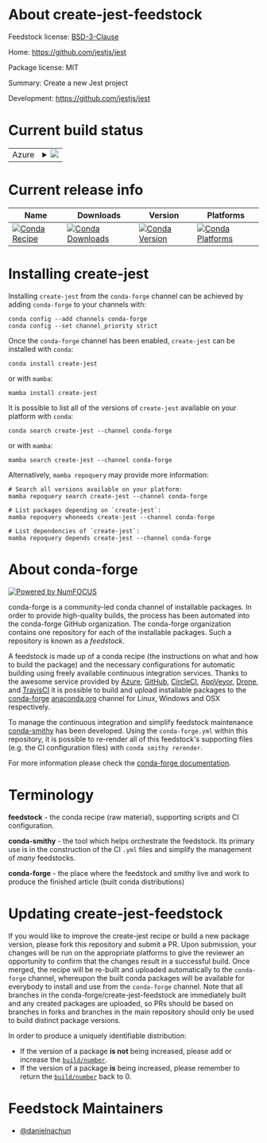 About create-jest-feedstock
===========================

Feedstock license: [BSD-3-Clause](https://github.com/conda-forge/create-jest-feedstock/blob/main/LICENSE.txt)

Home: https://github.com/jestjs/jest

Package license: MIT

Summary: Create a new Jest project

Development: https://github.com/jestjs/jest

Current build status
====================


<table>
    
  <tr>
    <td>Azure</td>
    <td>
      <details>
        <summary>
          <a href="https://dev.azure.com/conda-forge/feedstock-builds/_build/latest?definitionId=24271&branchName=main">
            <img src="https://dev.azure.com/conda-forge/feedstock-builds/_apis/build/status/create-jest-feedstock?branchName=main">
          </a>
        </summary>
        <table>
          <thead><tr><th>Variant</th><th>Status</th></tr></thead>
          <tbody><tr>
              <td>linux_64_nodejs20</td>
              <td>
                <a href="https://dev.azure.com/conda-forge/feedstock-builds/_build/latest?definitionId=24271&branchName=main">
                  <img src="https://dev.azure.com/conda-forge/feedstock-builds/_apis/build/status/create-jest-feedstock?branchName=main&jobName=linux&configuration=linux%20linux_64_nodejs20" alt="variant">
                </a>
              </td>
            </tr><tr>
              <td>linux_64_nodejs22</td>
              <td>
                <a href="https://dev.azure.com/conda-forge/feedstock-builds/_build/latest?definitionId=24271&branchName=main">
                  <img src="https://dev.azure.com/conda-forge/feedstock-builds/_apis/build/status/create-jest-feedstock?branchName=main&jobName=linux&configuration=linux%20linux_64_nodejs22" alt="variant">
                </a>
              </td>
            </tr><tr>
              <td>osx_64_nodejs20</td>
              <td>
                <a href="https://dev.azure.com/conda-forge/feedstock-builds/_build/latest?definitionId=24271&branchName=main">
                  <img src="https://dev.azure.com/conda-forge/feedstock-builds/_apis/build/status/create-jest-feedstock?branchName=main&jobName=osx&configuration=osx%20osx_64_nodejs20" alt="variant">
                </a>
              </td>
            </tr><tr>
              <td>osx_64_nodejs22</td>
              <td>
                <a href="https://dev.azure.com/conda-forge/feedstock-builds/_build/latest?definitionId=24271&branchName=main">
                  <img src="https://dev.azure.com/conda-forge/feedstock-builds/_apis/build/status/create-jest-feedstock?branchName=main&jobName=osx&configuration=osx%20osx_64_nodejs22" alt="variant">
                </a>
              </td>
            </tr><tr>
              <td>win_64_nodejs20</td>
              <td>
                <a href="https://dev.azure.com/conda-forge/feedstock-builds/_build/latest?definitionId=24271&branchName=main">
                  <img src="https://dev.azure.com/conda-forge/feedstock-builds/_apis/build/status/create-jest-feedstock?branchName=main&jobName=win&configuration=win%20win_64_nodejs20" alt="variant">
                </a>
              </td>
            </tr><tr>
              <td>win_64_nodejs22</td>
              <td>
                <a href="https://dev.azure.com/conda-forge/feedstock-builds/_build/latest?definitionId=24271&branchName=main">
                  <img src="https://dev.azure.com/conda-forge/feedstock-builds/_apis/build/status/create-jest-feedstock?branchName=main&jobName=win&configuration=win%20win_64_nodejs22" alt="variant">
                </a>
              </td>
            </tr>
          </tbody>
        </table>
      </details>
    </td>
  </tr>
</table>

Current release info
====================

| Name | Downloads | Version | Platforms |
| --- | --- | --- | --- |
| [![Conda Recipe](https://img.shields.io/badge/recipe-create--jest-green.svg)](https://anaconda.org/conda-forge/create-jest) | [![Conda Downloads](https://img.shields.io/conda/dn/conda-forge/create-jest.svg)](https://anaconda.org/conda-forge/create-jest) | [![Conda Version](https://img.shields.io/conda/vn/conda-forge/create-jest.svg)](https://anaconda.org/conda-forge/create-jest) | [![Conda Platforms](https://img.shields.io/conda/pn/conda-forge/create-jest.svg)](https://anaconda.org/conda-forge/create-jest) |

Installing create-jest
======================

Installing `create-jest` from the `conda-forge` channel can be achieved by adding `conda-forge` to your channels with:

```
conda config --add channels conda-forge
conda config --set channel_priority strict
```

Once the `conda-forge` channel has been enabled, `create-jest` can be installed with `conda`:

```
conda install create-jest
```

or with `mamba`:

```
mamba install create-jest
```

It is possible to list all of the versions of `create-jest` available on your platform with `conda`:

```
conda search create-jest --channel conda-forge
```

or with `mamba`:

```
mamba search create-jest --channel conda-forge
```

Alternatively, `mamba repoquery` may provide more information:

```
# Search all versions available on your platform:
mamba repoquery search create-jest --channel conda-forge

# List packages depending on `create-jest`:
mamba repoquery whoneeds create-jest --channel conda-forge

# List dependencies of `create-jest`:
mamba repoquery depends create-jest --channel conda-forge
```


About conda-forge
=================

[![Powered by
NumFOCUS](https://img.shields.io/badge/powered%20by-NumFOCUS-orange.svg?style=flat&colorA=E1523D&colorB=007D8A)](https://numfocus.org)

conda-forge is a community-led conda channel of installable packages.
In order to provide high-quality builds, the process has been automated into the
conda-forge GitHub organization. The conda-forge organization contains one repository
for each of the installable packages. Such a repository is known as a *feedstock*.

A feedstock is made up of a conda recipe (the instructions on what and how to build
the package) and the necessary configurations for automatic building using freely
available continuous integration services. Thanks to the awesome service provided by
[Azure](https://azure.microsoft.com/en-us/services/devops/), [GitHub](https://github.com/),
[CircleCI](https://circleci.com/), [AppVeyor](https://www.appveyor.com/),
[Drone](https://cloud.drone.io/welcome), and [TravisCI](https://travis-ci.com/)
it is possible to build and upload installable packages to the
[conda-forge](https://anaconda.org/conda-forge) [anaconda.org](https://anaconda.org/)
channel for Linux, Windows and OSX respectively.

To manage the continuous integration and simplify feedstock maintenance
[conda-smithy](https://github.com/conda-forge/conda-smithy) has been developed.
Using the ``conda-forge.yml`` within this repository, it is possible to re-render all of
this feedstock's supporting files (e.g. the CI configuration files) with ``conda smithy rerender``.

For more information please check the [conda-forge documentation](https://conda-forge.org/docs/).

Terminology
===========

**feedstock** - the conda recipe (raw material), supporting scripts and CI configuration.

**conda-smithy** - the tool which helps orchestrate the feedstock.
                   Its primary use is in the construction of the CI ``.yml`` files
                   and simplify the management of *many* feedstocks.

**conda-forge** - the place where the feedstock and smithy live and work to
                  produce the finished article (built conda distributions)


Updating create-jest-feedstock
==============================

If you would like to improve the create-jest recipe or build a new
package version, please fork this repository and submit a PR. Upon submission,
your changes will be run on the appropriate platforms to give the reviewer an
opportunity to confirm that the changes result in a successful build. Once
merged, the recipe will be re-built and uploaded automatically to the
`conda-forge` channel, whereupon the built conda packages will be available for
everybody to install and use from the `conda-forge` channel.
Note that all branches in the conda-forge/create-jest-feedstock are
immediately built and any created packages are uploaded, so PRs should be based
on branches in forks and branches in the main repository should only be used to
build distinct package versions.

In order to produce a uniquely identifiable distribution:
 * If the version of a package **is not** being increased, please add or increase
   the [``build/number``](https://docs.conda.io/projects/conda-build/en/latest/resources/define-metadata.html#build-number-and-string).
 * If the version of a package **is** being increased, please remember to return
   the [``build/number``](https://docs.conda.io/projects/conda-build/en/latest/resources/define-metadata.html#build-number-and-string)
   back to 0.

Feedstock Maintainers
=====================

* [@danielnachun](https://github.com/danielnachun/)

